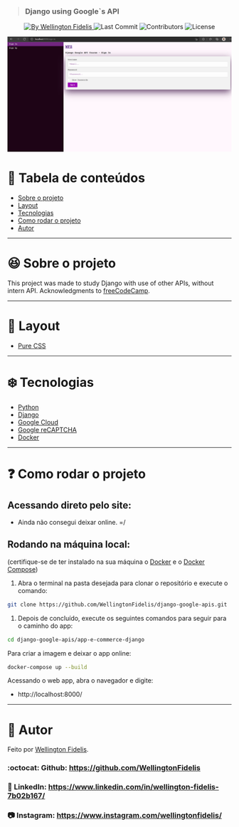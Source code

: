 <p align="center">
  <blockquote>
    <h3>Django using Google`s API</h3>
  </blockquote>
</p>

<p align="center">
  <a href="https://github.com/WellingtonFidelis">
    <img alt="By Wellington Fidelis" src="https://img.shields.io/badge/made%20by-Wellington%20Fidelis-5965e0">
  </a>

  <img alt="Last Commit" src="https://img.shields.io/github/last-commit/WellingtonFidelis/django-google-apis?color=rgb(89,101,224)">

  <img alt="Contributors" src="https://img.shields.io/github/contributors/WellingtonFidelis/django-google-apis?color=rgb(89,101,224)">

  <img alt="License" src="https://img.shields.io/badge/license-MIT-%2304D361?color=rgb(89,101,224)">
</p>

<p align="center">
  <img src="./portifolio/home_1.png" />
</p>

# :pushpin: Tabela de conteúdos

* [Sobre o projeto](#satisfied-sobre-o-projeto)
* [Layout](#panda_face-layout)
* [Tecnologias](#snowflake-tecnologias)
* [Como rodar o projeto](#question-como-rodar-o-projeto)
* [Autor](#closed_book-autor)

---
# :satisfied: Sobre o projeto
This project was made to study Django with use of other APIs, without intern API.
Acknowledgments to [freeCodeCamp](https://www.youtube.com/c/Freecodecamp).

---
# :panda_face: Layout
* [Pure CSS](https://developer.mozilla.org/pt-BR/docs/Web/CSS)

---
# :snowflake: Tecnologias
* [Python](https://www.python.org/)
* [Django](https://www.djangoproject.com/)
* [Google Cloud](https://cloud.google.com/)
* [Google reCAPTCHA](https://www.google.com/recaptcha/about/)
* [Docker](https://www.docker.com/)

---
# :question: Como rodar o projeto
## Acessando direto pelo site:
* Ainda não consegui deixar online. =/

## Rodando na máquina local:
(certifique-se de ter instalado na sua máquina o [Docker](https://www.docker.com/) e o [Docker Compose](https://docs.docker.com/compose/install/))
1. Abra o terminal na pasta desejada para clonar o repositório e execute o comando:
``` bash
git clone https://github.com/WellingtonFidelis/django-google-apis.git
```
1. Depois de concluído, execute os seguintes comandos para seguir para o caminho do app:
``` bash
cd django-google-apis/app-e-commerce-django
```
Para criar a imagem e deixar o app online:
``` bash
docker-compose up --build
```
Acessando o web app, abra o navegador e digite:
* http://localhost:8000/

---
# :closed_book: Autor
Feito por [Wellington Fidelis](https://github.com/WellingtonFidelis).
### :octocat: Github: https://github.com/WellingtonFidelis
### :link: LinkedIn: https://www.linkedin.com/in/wellington-fidelis-7b02b167/
### :camera: Instagram: https://www.instagram.com/wellingtonfidelis/
